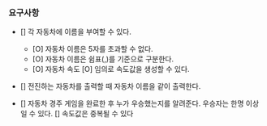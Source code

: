 ### 요구사항
- [] 각 자동차에 이름을 부여할 수 있다.
    - [O] 자동차 이름은 5자를 초과할 수 없다.
    - [O] 자동차 이름은 쉼표(,)를 기준으로 구분한다.
    - [O] 자동차 속도
        [O] 임의로 속도값을 생성할 수 있다.
    
- [] 전진하는 자동차를 출력할 때 자동차 이름을 같이 출력한다.
   
 - [] 자동차 경주 게임을 완료한 후 누가 우승했는지를 알려준다. 우승자는 한명 이상일 수 있다.
    [] 속도값은 중복될 수 있다